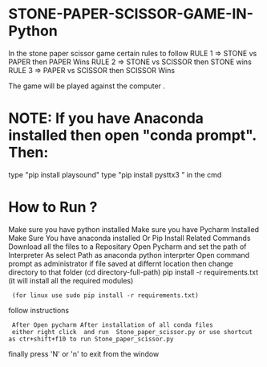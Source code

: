 # STONE-PAPER-SCISSOR-GAME-IN-Python
 In the stone paper scissor game certain rules to follow
 RULE 1 => STONE vs PAPER then PAPER Wins
 RULE 2 => STONE vs SCISSOR then STONE wins
 RULE 3 => PAPER vs SCISSOR then SCISSOR Wins 
 
 The game will be played against the computer .  
 
# NOTE: If you have Anaconda installed then open "conda prompt". Then:
 type "pip install  playsound" type "pip install pysttx3 " in the cmd

# How to Run ?
   Make sure you have python installed
	 Make sure you have Pycharm Installed
   Make Sure You have anaconda installed Or Pip Install Related Commands
	 Download all the files to a Repositary
   Open Pycharm and set the path of Interpreter As select Path as anaconda python interprter
	 Open command prompt as administrator
   if file saved at differnt location then change directory to that folder (cd directory-full-path)
   pip install -r requirements.txt (it will install all the required modules)
   
	 (for linux use sudo pip install -r requirements.txt)
   follow instructions
	 
	 After Open pycharm After installation of all conda files
	 either right click  and run  Stone_paper_scissor.py or use shortcut as ctr+shift+f10 to run Stone_paper_scissor.py
   finally press 'N' or 'n' to exit from the window



 
   
 
 
 
 
 
 
 
 
 
 
 
 
